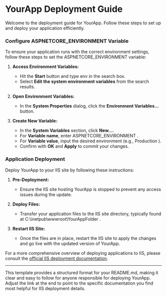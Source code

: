 # YourApp Deployment Guide 
 
Welcome to the deployment guide for YourApp. Follow these steps to set up and deploy your application efficiently. 
 
### Configure ASPNETCORE_ENVIRONMENT Variable 
 
To ensure your application runs with the correct environment settings, follow these steps to set the  ASPNETCORE_ENVIRONMENT  variable: 
 
1. **Access Environment Variables:** 
   - Hit the **Start** button and type  env  in the search box. 
   - Select **Edit the system environment variables** from the search results. 
 
2. **Open Environment Variables:** 
   - In the **System Properties** dialog, click the **Environment Variables...** button. 
 
3. **Create New Variable:** 
   - In the **System Variables** section, click **New...**. 
   - For **Variable name**, enter  ASPNETCORE_ENVIRONMENT . 
   - For **Variable value**, input the desired environment (e.g.,  Production ). 
   - Confirm with **OK** and **Apply** to commit your changes. 
 
### Application Deployment 
 
Deploy YourApp to your IIS site by following these instructions: 
 
1. **Pre-Deployment:** 
   - Ensure the IIS site hosting YourApp is stopped to prevent any access issues during the update. 
 
2. **Deploy Files:** 
   - Transfer your application files to the IIS site directory, typically found at  C:\inetpub\wwwroot\YourAppFolder . 
 
3. **Restart IIS Site:** 
   - Once the files are in place, restart the IIS site to apply the changes and go live with the updated version of YourApp. 
 
For a more comprehensive overview of deploying applications to IIS, please consult the [official IIS deployment documentation](#). 
 
--- 
 
This template provides a structured format for your README.md, making it clear and easy to follow for anyone responsible for deploying YourApp. Adjust the link at the end to point to the specific documentation you find most helpful for IIS deployment details.